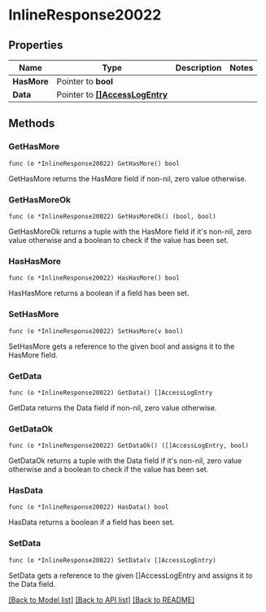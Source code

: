 # InlineResponse20022

## Properties

Name | Type | Description | Notes
------------ | ------------- | ------------- | -------------
**HasMore** | Pointer to **bool** |  | 
**Data** | Pointer to [**[]AccessLogEntry**](AccessLogEntry.md) |  | 

## Methods

### GetHasMore

`func (o *InlineResponse20022) GetHasMore() bool`

GetHasMore returns the HasMore field if non-nil, zero value otherwise.

### GetHasMoreOk

`func (o *InlineResponse20022) GetHasMoreOk() (bool, bool)`

GetHasMoreOk returns a tuple with the HasMore field if it's non-nil, zero value otherwise
and a boolean to check if the value has been set.

### HasHasMore

`func (o *InlineResponse20022) HasHasMore() bool`

HasHasMore returns a boolean if a field has been set.

### SetHasMore

`func (o *InlineResponse20022) SetHasMore(v bool)`

SetHasMore gets a reference to the given bool and assigns it to the HasMore field.

### GetData

`func (o *InlineResponse20022) GetData() []AccessLogEntry`

GetData returns the Data field if non-nil, zero value otherwise.

### GetDataOk

`func (o *InlineResponse20022) GetDataOk() ([]AccessLogEntry, bool)`

GetDataOk returns a tuple with the Data field if it's non-nil, zero value otherwise
and a boolean to check if the value has been set.

### HasData

`func (o *InlineResponse20022) HasData() bool`

HasData returns a boolean if a field has been set.

### SetData

`func (o *InlineResponse20022) SetData(v []AccessLogEntry)`

SetData gets a reference to the given []AccessLogEntry and assigns it to the Data field.


[[Back to Model list]](../README.md#documentation-for-models) [[Back to API list]](../README.md#documentation-for-api-endpoints) [[Back to README]](../README.md)


